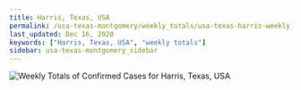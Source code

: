 ```yaml
---
title: Harris, Texas, USA
permalink: /usa-texas-montgomery/weekly_totals/usa-texas-harris-weekly_totals.html
last_updated: Dec 16, 2020
keywords: ["Harris, Texas, USA", "weekly totals"]
sidebar: usa-texas-montgomery_sidebar
---
```


![Weekly Totals of Confirmed Cases for Harris, Texas, USA](/covid_tracker/images/graphs/usa-texas-harris-weekly_totals_graph.png)
